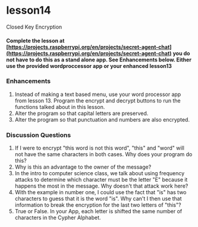 # lesson14
Closed Key Encryption

#### Complete the lesson at [https://projects.raspberrypi.org/en/projects/secret-agent-chat](https://projects.raspberrypi.org/en/projects/secret-agent-chat) you do not have to do this as a stand alone app.  See Enhancements below.  Either use the provided wordproccessor app or your enhanced lesson13

### Enhancements

1. Instead of making a text based menu, use your word processor app from lesson 13.  Program the encrypt and decrypt buttons to run the functions talked about in this lesson.
2. Alter the program so that capital letters are preserved.
3. Alter the program so that punctuation and numbers are also encrypted.

### Discussion Questions

1. If I were to encrypt "this word is not this word", "this" and "word" will not have the same characters in both cases.  Why does your program do this?
2. Why is this an advantage to the owner of the message?
3. In the intro to computer science class, we talk about using frequency attacks to determine which character must be the letter "E" because it happens the most in the message.  Why doesn't that attack work here?
4.  With the example in number one, I could use the fact that "is" has two characters to guess that it is the word "is".  Why can't I then use that information to break the encryption for the last two letters of "this"?
5. True or False.  In your App, each letter is shifted the same number of characters in the Cypher Alphabet.

